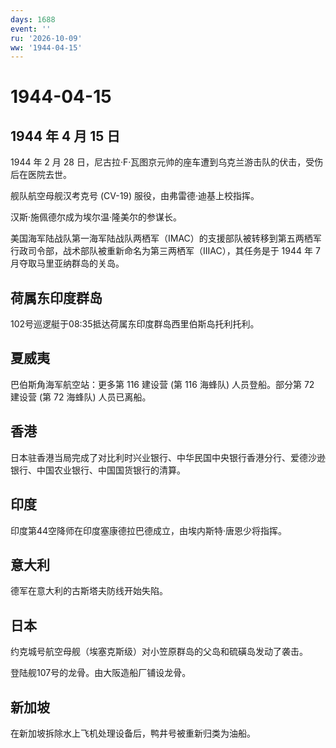 ```yaml
---
days: 1688
event: ''
ru: '2026-10-09'
ww: '1944-04-15'
---
```


# 1944-04-15

## 1944 年 4 月 15 日

1944 年 2 月 28
日，尼古拉·F·瓦图京元帅的座车遭到乌克兰游击队的伏击，受伤后在医院去世。

舰队航空母舰汉考克号 (CV-19) 服役，由弗雷德·迪基上校指挥。

汉斯·施佩德尔成为埃尔温·隆美尔的参谋长。

美国海军陆战队第一海军陆战队两栖军（IMAC）的支援部队被转移到第五两栖军行政司令部，战术部队被重新命名为第三两栖军（IIIAC），其任务是于
1944 年 7 月夺取马里亚纳群岛的关岛。

## 荷属东印度群岛

102号巡逻艇于08:35抵达荷属东印度群岛西里伯斯岛托利托利。

## 夏威夷

巴伯斯角海军航空站：更多第 116 建设营 (第 116 海蜂队) 人员登船。部分第
72 建设营 (第 72 海蜂队) 人员已离船。

## 香港

日本驻香港当局完成了对比利时兴业银行、中华民国中央银行香港分行、爱德沙逊银行、中国农业银行、中国国货银行的清算。

## 印度

印度第44空降师在印度塞康德拉巴德成立，由埃内斯特·唐恩少将指挥。

## 意大利

德军在意大利的古斯塔夫防线开始失陷。

## 日本

约克城号航空母舰（埃塞克斯级）对小笠原群岛的父岛和硫磺岛发动了袭击。

登陆舰107号的龙骨。由大阪造船厂铺设龙骨。

## 新加坡

在新加坡拆除水上飞机处理设备后，鸭井号被重新归类为油船。